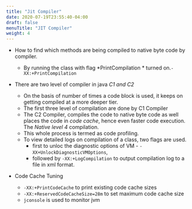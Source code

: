 ```yaml
---
title: "Jit Compiler"
date: 2020-07-19T23:55:40-04:00
draft: false
menuTitle: "JIT Compiler"
weight: 4
---
```


- How to find which methods are being compiled to native byte code by compiler.

  - By running the class with flag *PrintCompilation * turned on.`-XX:+PrintCompilation`
  
- There are two level of compiler in java *C1 and C2* 
  - On the basis of number of times a code block is used, it keeps on getting compiled at a more deeper tier. 
  - The first three level of compilation are done by C1 Compiler 
  - The C2 Compiler, compiles the code to native byte code as well places the code in *code cache*, hence even faster code execution. The *Native level 4* compilation. 
  - This whole process is termed as code profiling. 
  - To view detailed logs on compilation of a class, two flags are used. 
    - first to unloc the diagnostic options of VM - `-XX+UnlockDiagnosticVMOptions`, 
    - followed by `-XX:+LogCompilation` to output compilation log to a file in xml format. 

- Code Cache Tuning
  - `-XX:+PrintCodeCache` to print existing code cache sizes 
  - `-XX:+ReservedCodeCacheSize=28m` to set maximum code cache size
  - `jconsole` is used to monitor jvm
  

